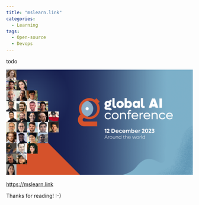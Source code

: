 ```yaml
---
title: "mslearn.link"
categories:
  - Learning
tags:
  - Open-source
  - Devops
---
```


todo

![img](../assets/images/2023-12-15-global-ai.png)

https://mslearn.link

Thanks for reading! :-)

